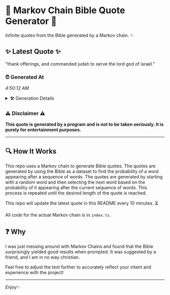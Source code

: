 # 📖 Markov Chain Bible Quote Generator 📖

Infinite quotes from the Bible generated by a Markov chain. ✨

## ✨ Latest Quote ✨
"thank offerings, and commanded judah to serve the lord god of israel."

### ⏰ Generated At
*4:50:12 AM*

<details>
    <summary>🛠️ Generation Details</summary>
    <p>
        <strong>🌱 Seed:</strong> thank<br>
        <strong>🔄 Iterations:</strong> 11<br>
        <strong>📜 Context History:</strong><br>[ thank ]: offerings,<br>[ thank, offerings, ]: and<br>[ thank, offerings,, and ]: commanded<br>[ thank, offerings,, and, commanded ]: judah<br>[ thank, offerings,, and, commanded, judah ]: to<br>[ thank, offerings,, and, commanded, judah, to ]: serve<br>[ offerings,, and, commanded, judah, to, serve ]: the<br>[ and, commanded, judah, to, serve, the ]: lord<br>[ commanded, judah, to, serve, the, lord ]: god<br>[ judah, to, serve, the, lord, god ]: of<br>[ to, serve, the, lord, god, of ]: israel.<br>
    </p>
</details>

### ⚠️ Disclaimer ⚠️
**This quote is generated by a program and is not to be taken seriously. It is purely for entertainment purposes.**

---

## 🔍 How It Works

This repo uses a Markov chain to generate Bible quotes. The quotes are generated by using the Bible as a dataset to find the probability of a word appearing after a sequence of words. The quotes are generated by starting with a random word and then selecting the next word based on the probability of it appearing after the current sequence of words. This process is repeated until the desired length of the quote is reached.

This repo will update the latest quote in this README every 10 minutes. ⏳

All code for the actual Markov chain is in `index.ts`.

## ❓ Why

I was just messing around with Markov Chains and found that the Bible surprisingly yielded good results when prompted. 
It was suggested by a friend, and I am in no way christian.

Feel free to adjust the text further to accurately reflect your intent and experience with the project!

---

*Enjoy*✨
